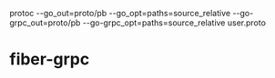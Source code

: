 protoc --go_out=proto/pb --go_opt=paths=source_relative --go-grpc_out=proto/pb --go-grpc_opt=paths=source_relative user.proto
# fiber-grpc

